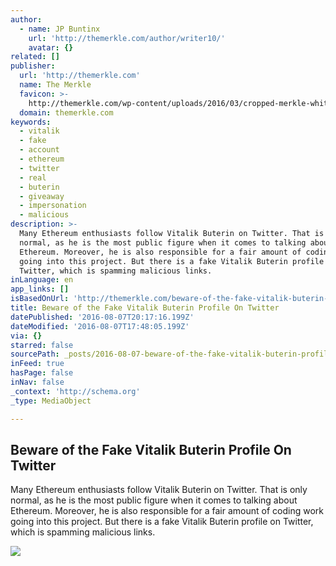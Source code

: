 ```yaml
---
author:
  - name: JP Buntinx
    url: 'http://themerkle.com/author/writer10/'
    avatar: {}
related: []
publisher:
  url: 'http://themerkle.com'
  name: The Merkle
  favicon: >-
    http://themerkle.com/wp-content/uploads/2016/03/cropped-merkle-white-1-192x192.png
  domain: themerkle.com
keywords:
  - vitalik
  - fake
  - account
  - ethereum
  - twitter
  - real
  - buterin
  - giveaway
  - impersonation
  - malicious
description: >-
  Many Ethereum enthusiasts follow Vitalik Buterin on Twitter. That is only
  normal, as he is the most public figure when it comes to talking about
  Ethereum. Moreover, he is also responsible for a fair amount of coding work
  going into this project. But there is a fake Vitalik Buterin profile on
  Twitter, which is spamming malicious links.
inLanguage: en
app_links: []
isBasedOnUrl: 'http://themerkle.com/beware-of-the-fake-vitalik-buterin-profile-on-twitter/'
title: Beware of the Fake Vitalik Buterin Profile On Twitter
datePublished: '2016-08-07T20:17:16.199Z'
dateModified: '2016-08-07T17:48:05.199Z'
via: {}
starred: false
sourcePath: _posts/2016-08-07-beware-of-the-fake-vitalik-buterin-profile-on-twitter.md
inFeed: true
hasPage: false
inNav: false
_context: 'http://schema.org'
_type: MediaObject

---
```

<article style=""><h1>Beware of the Fake Vitalik Buterin Profile On Twitter</h1><p>Many Ethereum enthusiasts follow Vitalik Buterin on Twitter. That is only normal, as he is the most public figure when it comes to talking about Ethereum. Moreover, he is also responsible for a fair amount of coding work going into this project. But there is a fake Vitalik Buterin profile on Twitter, which is spamming malicious links.</p><img src="http://themerkle.com/wp-content/uploads/2016/08/shutterstock_390290509.jpg" /></article>